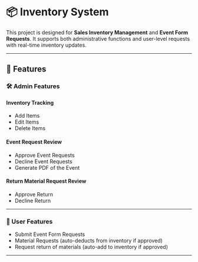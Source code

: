 # 📦 Inventory System

This project is designed for **Sales Inventory Management** and **Event Form Requests**. It supports both administrative functions and user-level requests with real-time inventory updates.

---

## 🔧 Features

### 🛠️ Admin Features

#### Inventory Tracking
- Add Items  
- Edit Items  
- Delete Items  

####  Event Request Review
- Approve Event Requests  
- Decline Event Requests  
- Generate PDF of the Event
#### Return Material Request Review
- Approve Return
- Decline Return
---
### 👤 User Features

- Submit Event Form Requests  
- Material Requests (auto-deducts from inventory if approved)
- Request return of materials (auto-add to inventory if approved)
---





